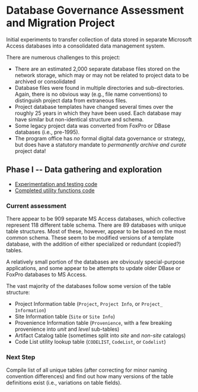 
# Database Governance Assessment and Migration Project

Initial experiments to transfer collection of data stored in separate Microsoft
Access databases into a consolidated data management system.

There are numerous challenges to this project:

* There are an estimated 2,000 separate database files stored on the network
  storage, which may or may not be related to project data to be archived or
  consolidated
* Database files were found in multiple directories and sub-directories. Again,
  there is no obvious way (e.g., file name conventions) to distinguish project
  data from extraneous files.
* Project database templates have changed several times over the roughly 25
  years in which they have been used. Each database may have similar but
  non-identical structure and schema.
* Some legacy project data was converted from FoxPro or DBase databases (i.e.,
  pre-1995).
* The program office has *no* formal digital data governance or strategy, but
  does have a statutory mandate to *permanently archive and curate* project
  data!

## Phase I -- Data gathering and exploration

* [Experimentation and testing code](db_connection_tests.py)
* [Completed utility functions code](db_utilities_extraction.py)

### Current assessment

There appear to be 909 separate MS Access databases, which collective represent
118 different table schema. There are 89 databases with unique table structures.
Most of these, however, appear to be based on the most common schema. These seem
to be modified versions of a template database, with the addition of either
specialized or redundant (copied?) tables.

A relatively small portion of the databases are obviously special-purpose
applications, and some appear to be attempts to update older DBase or FoxPro
databases to MS Access.

The vast majority of the databases follow some version of the table structure:  

* Project Information table (`Project`, `Project Info`, or `Project_
  Information`)
* Site Information table (`Site` or `Site Info`)
* Provenience Information table (`Provenience`, with a few breaking provenience
  into *unit* and *level* sub-tables)
* Artifact Catalog table (sometimes split into *site* and *non-site* catalogs)
* Code List utility lookup table (`CODELIST`, `CodeList`, or `Codelist`)

### Next Step

Compile list of all unique tables (after correcting for minor naming convention
differences) and find out how many versions of the table definitions exist
(i.e., variations on table fields).
